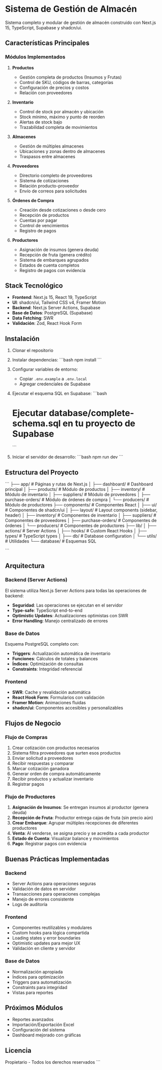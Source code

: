# Sistema de Gestión de Almacén

Sistema completo y modular de gestión de almacén construido con Next.js 15, TypeScript, Supabase y shadcn/ui.

## Características Principales

### Módulos Implementados

1. **Productos**
   - Gestión completa de productos (Insumos y Frutas)
   - Control de SKU, códigos de barras, categorías
   - Configuración de precios y costos
   - Relación con proveedores

2. **Inventario**
   - Control de stock por almacén y ubicación
   - Stock mínimo, máximo y punto de reorden
   - Alertas de stock bajo
   - Trazabilidad completa de movimientos

3. **Almacenes**
   - Gestión de múltiples almacenes
   - Ubicaciones y zonas dentro de almacenes
   - Traspasos entre almacenes

4. **Proveedores**
   - Directorio completo de proveedores
   - Sistema de cotizaciones
   - Relación producto-proveedor
   - Envío de correos para solicitudes

5. **Órdenes de Compra**
   - Creación desde cotizaciones o desde cero
   - Recepción de productos
   - Cuentas por pagar
   - Control de vencimientos
   - Registro de pagos

6. **Productores**
   - Asignación de insumos (genera deuda)
   - Recepción de fruta (genera crédito)
   - Sistema de embarques agrupados
   - Estados de cuenta completos
   - Registro de pagos con evidencia

## Stack Tecnológico

- **Frontend**: Next.js 15, React 19, TypeScript
- **UI**: shadcn/ui, Tailwind CSS v4, Framer Motion
- **Backend**: Next.js Server Actions, Supabase
- **Base de Datos**: PostgreSQL (Supabase)
- **Data Fetching**: SWR
- **Validación**: Zod, React Hook Form

## Instalación

1. Clonar el repositorio
2. Instalar dependencias:
   \`\`\`bash
   npm install
   \`\`\`

3. Configurar variables de entorno:
   - Copiar `.env.example` a `.env.local`
   - Agregar credenciales de Supabase

4. Ejecutar el esquema SQL en Supabase:
   \`\`\`bash
   # Ejecutar database/complete-schema.sql en tu proyecto de Supabase
   \`\`\`

5. Iniciar el servidor de desarrollo:
   \`\`\`bash
   npm run dev
   \`\`\`

## Estructura del Proyecto

\`\`\`
├── app/                      # Páginas y rutas de Next.js
│   ├── dashboard/           # Dashboard principal
│   ├── products/            # Módulo de productos
│   ├── inventory/           # Módulo de inventario
│   ├── suppliers/           # Módulo de proveedores
│   ├── purchase-orders/     # Módulo de órdenes de compra
│   └── producers/           # Módulo de productores
├── components/              # Componentes React
│   ├── ui/                 # Componentes de shadcn/ui
│   ├── layout/             # Layout components (sidebar, header)
│   ├── inventory/          # Componentes de inventario
│   ├── suppliers/          # Componentes de proveedores
│   ├── purchase-orders/    # Componentes de órdenes
│   └── producers/          # Componentes de productores
├── lib/
│   ├── actions/            # Server Actions
│   ├── hooks/              # Custom React Hooks
│   ├── types/              # TypeScript types
│   ├── db/                 # Database configuration
│   └── utils/              # Utilidades
└── database/               # Esquemas SQL

\`\`\`

## Arquitectura

### Backend (Server Actions)

El sistema utiliza Next.js Server Actions para todas las operaciones de backend:

- **Seguridad**: Las operaciones se ejecutan en el servidor
- **Type-safe**: TypeScript end-to-end
- **Optimistic Updates**: Actualizaciones optimistas con SWR
- **Error Handling**: Manejo centralizado de errores

### Base de Datos

Esquema PostgreSQL completo con:

- **Triggers**: Actualización automática de inventario
- **Funciones**: Cálculos de totales y balances
- **Índices**: Optimización de consultas
- **Constraints**: Integridad referencial

### Frontend

- **SWR**: Cache y revalidación automática
- **React Hook Form**: Formularios con validación
- **Framer Motion**: Animaciones fluidas
- **shadcn/ui**: Componentes accesibles y personalizables

## Flujos de Negocio

### Flujo de Compras

1. Crear cotización con productos necesarios
2. Sistema filtra proveedores que surten esos productos
3. Enviar solicitud a proveedores
4. Recibir respuestas y comparar
5. Marcar cotización ganadora
6. Generar orden de compra automáticamente
7. Recibir productos y actualizar inventario
8. Registrar pagos

### Flujo de Productores

1. **Asignación de Insumos**: Se entregan insumos al productor (genera deuda)
2. **Recepción de Fruta**: Productor entrega cajas de fruta (sin precio aún)
3. **Crear Embarque**: Agrupar múltiples recepciones de diferentes productores
4. **Venta**: Al venderse, se asigna precio y se acredita a cada productor
5. **Estado de Cuenta**: Visualizar balance y movimientos
6. **Pago**: Registrar pagos con evidencia

## Buenas Prácticas Implementadas

### Backend
- Server Actions para operaciones seguras
- Validación de datos en servidor
- Transacciones para operaciones complejas
- Manejo de errores consistente
- Logs de auditoría

### Frontend
- Componentes reutilizables y modulares
- Custom hooks para lógica compartida
- Loading states y error boundaries
- Optimistic updates para mejor UX
- Validación en cliente y servidor

### Base de Datos
- Normalización apropiada
- Índices para optimización
- Triggers para automatización
- Constraints para integridad
- Vistas para reportes

## Próximos Módulos

- Reportes avanzados
- Importación/Exportación Excel
- Configuración del sistema
- Dashboard mejorado con gráficas

## Licencia

Propietario - Todos los derechos reservados
\`\`\`

```typescript file="" isHidden
